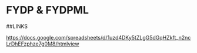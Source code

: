 # FYDP & FYDPML


##LINKS

https://docs.google.com/spreadsheets/d/1uzd4DKy5tZLgG5dGqHZkft_n2ncLrDhEFzphze7g0M8/htmlview

